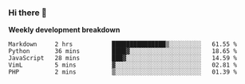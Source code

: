 ### Hi there 👋


**Weekly development breakdown**

<!--START_SECTION:waka-->
```text
Markdown     2 hrs           ███████████████▒░░░░░░░░░   61.55 % 
Python       36 mins         ████▓░░░░░░░░░░░░░░░░░░░░   18.65 % 
JavaScript   28 mins         ███▓░░░░░░░░░░░░░░░░░░░░░   14.59 % 
VimL         5 mins          ▓░░░░░░░░░░░░░░░░░░░░░░░░   02.81 % 
PHP          2 mins          ▒░░░░░░░░░░░░░░░░░░░░░░░░   01.39 % 
```
<!--END_SECTION:waka-->
